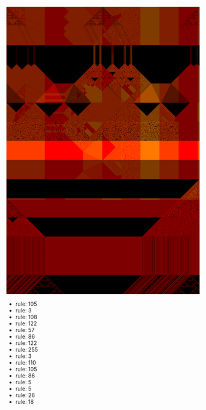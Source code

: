 ![photo](./output.png) 
 * rule: 105
* rule: 3
* rule: 108
* rule: 122
* rule: 57
* rule: 86
* rule: 122
* rule: 255
* rule: 3
* rule: 110
* rule: 105
* rule: 86
* rule: 5
* rule: 5
* rule: 26
* rule: 18

